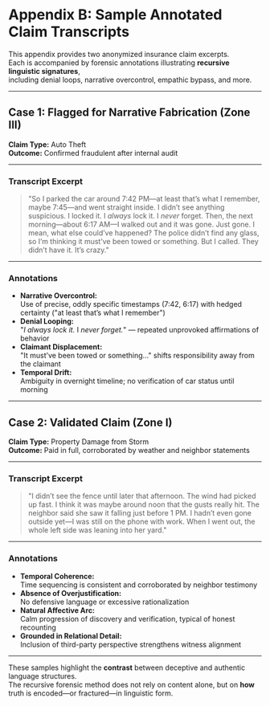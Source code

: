 # Appendix B: Sample Annotated Claim Transcripts

This appendix provides two anonymized insurance claim excerpts.  
Each is accompanied by forensic annotations illustrating **recursive linguistic signatures**,  
including denial loops, narrative overcontrol, empathic bypass, and more.

---

## Case 1: **Flagged for Narrative Fabrication (Zone III)**  
**Claim Type:** Auto Theft  
**Outcome:** Confirmed fraudulent after internal audit

---

### Transcript Excerpt

> "So I parked the car around 7:42 PM—at least that’s what I remember, maybe 7:45—and went straight inside. I didn’t see anything suspicious. I locked it. I *always* lock it. I *never* forget. Then, the next morning—about 6:17 AM—I walked out and it was gone. Just gone. I mean, what else could’ve happened? The police didn’t find any glass, so I’m thinking it must’ve been towed or something. But I called. They didn’t have it. It’s crazy."

---

### Annotations

- **Narrative Overcontrol:**  
  Use of precise, oddly specific timestamps (7:42, 6:17) with hedged certainty ("at least that’s what I remember")  
- **Denial Looping:**  
  "*I always lock it.* I *never forget.*" — repeated unprovoked affirmations of behavior  
- **Claimant Displacement:**  
  "It must’ve been towed or something…" shifts responsibility away from the claimant  
- **Temporal Drift:**  
  Ambiguity in overnight timeline; no verification of car status until morning  

---

## Case 2: **Validated Claim (Zone I)**  
**Claim Type:** Property Damage from Storm  
**Outcome:** Paid in full, corroborated by weather and neighbor statements

---

### Transcript Excerpt

> "I didn’t see the fence until later that afternoon. The wind had picked up fast. I think it was maybe around noon that the gusts really hit. The neighbor said she saw it falling just before 1 PM. I hadn’t even gone outside yet—I was still on the phone with work. When I went out, the whole left side was leaning into her yard."

---

### Annotations

- **Temporal Coherence:**  
  Time sequencing is consistent and corroborated by neighbor testimony  
- **Absence of Overjustification:**  
  No defensive language or excessive rationalization  
- **Natural Affective Arc:**  
  Calm progression of discovery and verification, typical of honest recounting  
- **Grounded in Relational Detail:**  
  Inclusion of third-party perspective strengthens witness alignment  

---

These samples highlight the **contrast** between deceptive and authentic language structures.  
The recursive forensic method does not rely on content alone, but on **how** truth is encoded—or fractured—in linguistic form.
